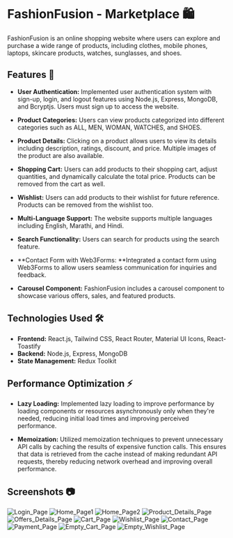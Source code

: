 
# FashionFusion - Marketplace 🛍️

FashionFusion is an online shopping website where users can explore and purchase a wide range of products, including clothes, mobile phones, laptops, skincare products, watches, sunglasses, and shoes.

## Features 🚀

- **User Authentication:** Implemented user authentication system with sign-up, login, and logout features using Node.js, Express, MongoDB, and Bcryptjs. Users must sign up to access the website.
  
- **Product Categories:** Users can view products categorized into different categories such as ALL, MEN, WOMAN, WATCHES, and SHOES.
  
- **Product Details:** Clicking on a product allows users to view its details including description, ratings, discount, and price. Multiple images of the product are also available.
  
- **Shopping Cart:** Users can add products to their shopping cart, adjust quantities, and dynamically calculate the total price. Products can be removed from the cart as well.

- **Wishlist:** Users can add products to their wishlist for future reference. Products can be removed from the wishlist too.
  
- **Multi-Language Support:** The website supports multiple languages including English, Marathi, and Hindi.
  
- **Search Functionality:** Users can search for products using the search feature.

- **Contact Form with Web3Forms: **Integrated a contact form using Web3Forms to allow users seamless communication for inquiries and feedback.

- **Carousel Component:** FashionFusion includes a carousel component to showcase various offers, sales, and featured products.

## Technologies Used 🛠️

- **Frontend:** React.js, Tailwind CSS, React Router, Material UI Icons, React-Toastify
- **Backend:** Node.js, Express, MongoDB
- **State Management:** Redux Toolkit


## Performance Optimization ⚡

- **Lazy Loading:** Implemented lazy loading to improve performance by loading components or resources asynchronously only when they're needed, reducing initial load times and improving perceived performance.

- **Memoization:** Utilized memoization techniques to prevent unnecessary API calls by caching the results of expensive function calls. This ensures that data is retrieved from the cache instead of making redundant API requests, thereby reducing network overhead and improving overall performance.

## Screenshots 📷

![Login_Page](https://github.com/Saurabh9527/fashionFusion/assets/136837795/317e6c83-ecdf-4c62-91e4-92863d90f7d3)
![Home_Page1](https://github.com/Saurabh9527/fashionFusion/assets/136837795/76b4750f-f5bd-4c7e-b429-26f3592348d0)
![Home_Page2](https://github.com/Saurabh9527/fashionFusion/assets/136837795/86e98f63-9953-47e6-9991-1ef8fa7f23ad)
![Product_Details_Page](https://github.com/Saurabh9527/fashionFusion/assets/136837795/94b94ddc-ec94-4f66-ab3c-ae2aab3a38c4)
![Offers_Details_Page](https://github.com/Saurabh9527/fashionFusion/assets/136837795/2018e10c-b805-4851-b0f2-4bca76138727)
![Cart_Page](https://github.com/Saurabh9527/fashionFusion/assets/136837795/d209bf85-3053-47dd-8937-343c0fd5c729)
![Wishlist_Page](https://github.com/Saurabh9527/fashionFusion/assets/136837795/de9451ab-ab0f-40a0-aac3-999c89bd4e2d)
![Contact_Page](https://github.com/Saurabh9527/fashionFusion/assets/136837795/33ce92a8-b682-45db-b89c-5c4587d3141e)
![Payment_Page](https://github.com/Saurabh9527/fashionFusion/assets/136837795/536611d5-98db-45a0-84ea-a4924561f017)
![Empty_Cart_Page](https://github.com/Saurabh9527/fashionFusion/assets/136837795/329a4642-b659-46e4-93fc-b7932859a9f4)
![Empty_Wishlist_Page](https://github.com/Saurabh9527/fashionFusion/assets/136837795/285a96ed-dafa-46db-8d27-e9989914a458)